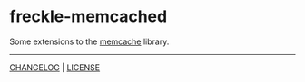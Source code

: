 # freckle-memcached

Some extensions to the [memcache](https://hackage.haskell.org/package/memcache) library.

---

[CHANGELOG](./CHANGELOG.md) | [LICENSE](./LICENSE)
